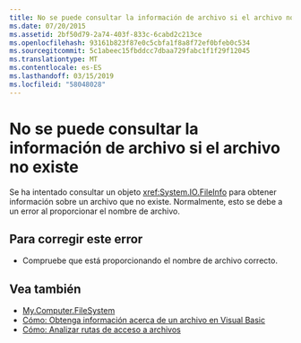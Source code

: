 ```yaml
---
title: No se puede consultar la información de archivo si el archivo no existe
ms.date: 07/20/2015
ms.assetid: 2bf50d79-2a74-403f-833c-6cabd2c213ce
ms.openlocfilehash: 93161b823f87e0c5cbfa1f8a8f72ef0bfeb0c534
ms.sourcegitcommit: 5c1abeec15fbddcc7dbaa729fabc1f1f29f12045
ms.translationtype: MT
ms.contentlocale: es-ES
ms.lasthandoff: 03/15/2019
ms.locfileid: "58048028"
---
```

# <a name="file-information-cannot-be-queried-if-the-file-does-not-exist"></a>No se puede consultar la información de archivo si el archivo no existe
Se ha intentado consultar un objeto <xref:System.IO.FileInfo> para obtener información sobre un archivo que no existe. Normalmente, esto se debe a un error al proporcionar el nombre de archivo.  
  
## <a name="to-correct-this-error"></a>Para corregir este error  
  
-   Compruebe que está proporcionando el nombre de archivo correcto.  
  
## <a name="see-also"></a>Vea también

- [My.Computer.FileSystem](xref:Microsoft.VisualBasic.FileIO.FileSystem)
- [Cómo: Obtenga información acerca de un archivo en Visual Basic](https://docs.microsoft.com/previous-versions/visualstudio/visual-studio-2010/abtzf6f7(v=vs.100))
- [Cómo: Analizar rutas de acceso a archivos](../../visual-basic/developing-apps/programming/drives-directories-files/how-to-parse-file-paths.md)
